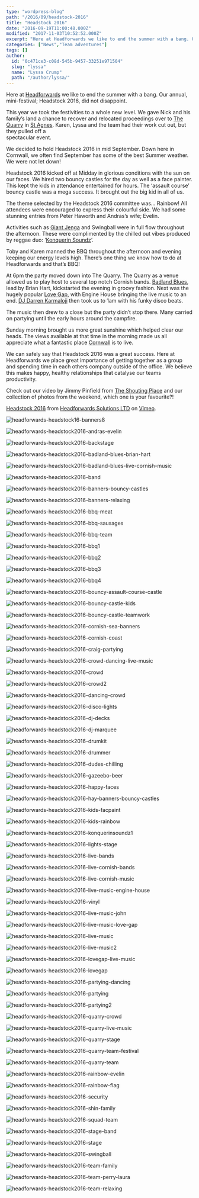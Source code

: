 ```yaml
---
type: "wordpress-blog"
path: "/2016/09/headstock-2016"
title: "Headstock 2016"
date: "2016-09-19T11:00:48.000Z"
modified: "2017-11-03T10:52:52.000Z"
excerpt: "Here at Headforwards we like to end the summer with a bang. Our annual, mini-festival; Headstock 2016, did not disappoint. This year we took the festivities to a whole new level. We gave Nick and his family’s land a chance to recover and relocated proceedings over to The Quarry in St Agnes. Karen, Lyssa and …"
categories: ["News","Team adventures"]
tags: []
author:
  id: "0c471ce3-c08d-545b-9457-33251e971504"
  slug: "lyssa"
  name: "Lyssa Crump"
  path: "/author/lyssa/"
---
```

Here at [Headforwards](https://www.headforwards.com/) we like to end the summer with a bang. Our annual, mini-festival; Headstock 2016, did not disappoint.

This year we took the festivities to a whole new level. We gave Nick and his family’s land a chance to recover and relocated proceedings over to [The Quarry](http://www.geograph.org.uk/photo/3211238) in [St Agnes](http://www.st-agnes.com/). Karen, Lyssa and the team had their work cut out, but they pulled off a  
spectacular event.

We decided to hold Headstock 2016 in mid September. Down here in Cornwall, we often find September has some of the best Summer weather. We were not let down!

Headstock 2016 kicked off at Midday in glorious conditions with the sun on our faces. We hired two bouncy castles for the day as well as a face painter. This kept the kids in attendance entertained for hours. The ‘assault course’ bouncy castle was a mega success. It brought out the big kid in all of us.

The theme selected by the Headstock 2016 committee was… Rainbow! All attendees were encouraged to express their colourful side. We had some stunning entries from Peter Haworth and Andras’s wife; Evelin.

Activities such as [Giant Jenga](http://www.jenga.com/) and Swingball were in full flow throughout the afternoon. These were complimented by the chilled out vibes produced by reggae duo: ‘[Konquerin Soundz](https://www.facebook.com/Konquerin-soundz-649466558406799/)‘.

Toby and Karen manned the BBQ throughout the afternoon and evening keeping our energy levels high. There’s one thing we know how to do at Headforwards and that’s BBQ!

At 6pm the party moved down into The Quarry. The Quarry as a venue allowed us to play host to several top notch Cornish bands. [Badland Blues](https://www.facebook.com/badlandsblues/), lead by Brian Hart, kickstarted the evening in groovy fashion. Next was the hugely popular [Love Gap](https://www.facebook.com/Love-Gap-128167490576442/), with Engine House bringing the live music to an end. [DJ Darren Karmaloji](https://www.facebook.com/KARMALOJl) then took us to 1am with his funky disco beats.

The music then drew to a close but the party didn’t stop there. Many carried on partying until the early hours around the campfire.

Sunday morning brought us more great sunshine which helped clear our heads. The views available at that time in the morning made us all appreciate what a fantastic place [Cornwall](http://www.cornwalls.co.uk/top_ten/beaches.htm) is to live.

We can safely say that Headstock 2016 was a great success. Here at Headforwards we place great importance of getting together as a group and spending time in each others company outside of the office. We believe this makes happy, healthy relationships that catalyse our teams productivity.

Check out our video by Jimmy Pinfield from [The Shouting Place](http://theshoutingplace.co.uk/) and our collection of photos from the weekend, which one is your favourite?!

[Headstock 2016](https://vimeo.com/185309557) from [Headforwards Solutions LTD](https://vimeo.com/headforwards) on [Vimeo](https://vimeo.com).


<section class="gallery">


![headforwards-headstock16-banners8](/wp-content/uploads/2016/10/Headforwards-Headstock16-Banners8.jpg)

![headforwards-headstock2016-andras-evelin](/wp-content/uploads/2016/10/Headforwards-Headstock2016-Andras-Evelin.jpg)

![headforwards-headstock2016-backstage](/wp-content/uploads/2016/10/Headforwards-Headstock2016-Backstage.jpg)

![headforwards-headstock2016-badland-blues-brian-hart](/wp-content/uploads/2016/10/Headforwards-Headstock2016-Badland-Blues-Brian-Hart.jpg)

![headforwards-headstock2016-badland-blues-live-cornish-music](/wp-content/uploads/2016/10/Headforwards-Headstock2016-Badland-Blues-Live-Cornish-Music.jpg)

![headforwards-headstock2016-band](/wp-content/uploads/2016/10/Headforwards-Headstock2016-Band.jpg)

![headforwards-headstock2016-banners-bouncy-castles](/wp-content/uploads/2016/10/Headforwards-Headstock2016-Banners-Bouncy-Castles.jpg)

![headforwards-headstock2016-banners-relaxing](/wp-content/uploads/2016/10/Headforwards-Headstock2016-Banners-Relaxing.jpg)

![headforwards-headstock2016-bbq-meat](/wp-content/uploads/2016/10/Headforwards-Headstock2016-BBQ-Meat.jpg)

![headforwards-headstock2016-bbq-sausages](/wp-content/uploads/2016/10/Headforwards-Headstock2016-BBQ-Sausages.jpg)

![headforwards-headstock2016-bbq-team](/wp-content/uploads/2016/10/Headforwards-Headstock2016-BBQ-Team.jpg)

![headforwards-headstock2016-bbq1](/wp-content/uploads/2016/10/Headforwards-Headstock2016-BBQ1.jpg)

![headforwards-headstock2016-bbq2](/wp-content/uploads/2016/10/Headforwards-Headstock2016-BBQ2.jpg)

![headforwards-headstock2016-bbq3](/wp-content/uploads/2016/10/Headforwards-Headstock2016-BBQ3.jpg)

![headforwards-headstock2016-bbq4](/wp-content/uploads/2016/10/Headforwards-Headstock2016-BBQ4.jpg)

![headforwards-headstock2016-bouncy-assault-course-castle](/wp-content/uploads/2016/10/Headforwards-Headstock2016-Bouncy-Assault-Course-Castle.jpg)

![headforwards-headstock2016-bouncy-castle-kids](/wp-content/uploads/2016/10/Headforwards-Headstock2016-Bouncy-Castle-Kids.jpg)

![headforwards-headstock2016-bouncy-castle-teamwork](/wp-content/uploads/2016/10/Headforwards-Headstock2016-Bouncy-Castle-Teamwork.jpg)

![headforwards-headstock2016-cornish-sea-banners](/wp-content/uploads/2016/10/Headforwards-Headstock2016-Cornish-Sea-Banners.jpg)

![headforwards-headstock2016-cornish-coast](/wp-content/uploads/2016/10/Headforwards-Headstock2016-Cornish-Coast.jpg)

![headforwards-headstock2016-craig-partying](/wp-content/uploads/2016/10/Headforwards-Headstock2016-Craig-Partying.jpg)

![headforwards-headstock2016-crowd-dancing-live-music](/wp-content/uploads/2016/10/Headforwards-Headstock2016-Crowd-Dancing-Live-Music.jpg)

![headforwards-headstock2016-crowd](/wp-content/uploads/2016/10/Headforwards-Headstock2016-Crowd.jpg)

![headforwards-headstock2016-crowd2](/wp-content/uploads/2016/10/Headforwards-Headstock2016-Crowd2.jpg)

![headforwards-headstock2016-dancing-crowd](/wp-content/uploads/2016/10/Headforwards-Headstock2016-Dancing-Crowd.jpg)

![headforwards-headstock2016-disco-lights](/wp-content/uploads/2016/10/Headforwards-Headstock2016-Disco-lights.jpg)

![headforwards-headstock2016-dj-decks](/wp-content/uploads/2016/10/Headforwards-Headstock2016-DJ-Decks.jpg)

![headforwards-headstock2016-dj-marquee](/wp-content/uploads/2016/10/Headforwards-Headstock2016-DJ-Marquee.jpg)

![headforwards-headstock2016-drumkit](/wp-content/uploads/2016/10/Headforwards-Headstock2016-Drumkit.jpg)

![headforwards-headstock2016-drummer](/wp-content/uploads/2016/10/Headforwards-Headstock2016-Drummer.jpg)

![headforwards-headstock2016-dudes-chilling](/wp-content/uploads/2016/10/Headforwards-Headstock2016-Dudes-Chilling.jpg)

![headforwards-headstock2016-gazeebo-beer](/wp-content/uploads/2016/10/Headforwards-Headstock2016-Gazeebo-Beer.jpg)

![headforwards-headstock2016-happy-faces](/wp-content/uploads/2016/10/Headforwards-Headstock2016-Happy-Faces.jpg)

![headforwards-headstock2016-hay-banners-bouncy-castles](/wp-content/uploads/2016/10/Headforwards-Headstock2016-Hay-Banners-Bouncy-Castles.jpg)

![headforwards-headstock2016-kids-facpaint](/wp-content/uploads/2016/10/Headforwards-Headstock2016-Kids-FacPaint.jpg)

![headforwards-headstock2016-kids-rainbow](/wp-content/uploads/2016/10/Headforwards-Headstock2016-Kids-Rainbow.jpg)

![headforwards-headstock2016-konquerinsoundz1](/wp-content/uploads/2016/10/Headforwards-Headstock2016-KonquerinSoundz1.jpg)

![headforwards-headstock2016-lights-stage](/wp-content/uploads/2016/10/Headforwards-Headstock2016-Lights-Stage.jpg)

![headforwards-headstock2016-live-bands](/wp-content/uploads/2016/10/Headforwards-Headstock2016-Live-Bands.jpg)

![headforwards-headstock2016-live-cornish-bands](/wp-content/uploads/2016/10/Headforwards-Headstock2016-Live-Cornish-Bands.jpg)

![headforwards-headstock2016-live-cornish-music](/wp-content/uploads/2016/10/Headforwards-Headstock2016-Live-Cornish-Music.jpg)

![headforwards-headstock2016-live-music-engine-house](/wp-content/uploads/2016/10/Headforwards-Headstock2016-Live-Music-Engine-House.jpg)

![headforwards-headstock2016-vinyl](/wp-content/uploads/2016/10/Headforwards-Headstock2016-Vinyl.jpg)

![headforwards-headstock2016-live-music-john](/wp-content/uploads/2016/10/Headforwards-Headstock2016-Live-Music-John.jpg)

![headforwards-headstock2016-live-music-love-gap](/wp-content/uploads/2016/10/Headforwards-Headstock2016-Live-Music-Love-Gap.jpg)

![headforwards-headstock2016-live-music](/wp-content/uploads/2016/10/Headforwards-Headstock2016-Live-Music.jpg)

![headforwards-headstock2016-live-music2](/wp-content/uploads/2016/10/Headforwards-Headstock2016-Live-Music2.jpg)

![headforwards-headstock2016-lovegap-live-music](/wp-content/uploads/2016/10/Headforwards-Headstock2016-LoveGap-Live-Music.jpg)

![headforwards-headstock2016-lovegap](/wp-content/uploads/2016/10/Headforwards-Headstock2016-LoveGap.jpg)

![headforwards-headstock2016-partying-dancing](/wp-content/uploads/2016/10/Headforwards-Headstock2016-Partying-Dancing.jpg)

![headforwards-headstock2016-partying](/wp-content/uploads/2016/10/Headforwards-Headstock2016-Partying.jpg)

![headforwards-headstock2016-partying2](/wp-content/uploads/2016/10/Headforwards-Headstock2016-Partying2.jpg)

![headforwards-headstock2016-quarry-crowd](/wp-content/uploads/2016/10/Headforwards-Headstock2016-Quarry-Crowd.jpg)

![headforwards-headstock2016-quarry-live-music](/wp-content/uploads/2016/10/Headforwards-Headstock2016-Quarry-Live-Music.jpg)

![headforwards-headstock2016-quarry-stage](/wp-content/uploads/2016/10/Headforwards-Headstock2016-Quarry-Stage.jpg)

![headforwards-headstock2016-quarry-team-festival](/wp-content/uploads/2016/10/Headforwards-Headstock2016-Quarry-Team-Festival.jpg)

![headforwards-headstock2016-quarry-team](/wp-content/uploads/2016/10/Headforwards-Headstock2016-Quarry-Team.jpg)

![headforwards-headstock2016-rainbow-evelin](/wp-content/uploads/2016/10/Headforwards-Headstock2016-Rainbow-Evelin.jpg)

![headforwards-headstock2016-rainbow-flag](/wp-content/uploads/2016/10/Headforwards-Headstock2016-Rainbow-Flag.jpg)

![headforwards-headstock2016-security](/wp-content/uploads/2016/10/Headforwards-Headstock2016-Security.jpg)

![headforwards-headstock2016-shin-family](/wp-content/uploads/2016/10/Headforwards-Headstock2016-Shin-Family.jpg)

![headforwards-headstock2016-squad-team](/wp-content/uploads/2016/10/Headforwards-Headstock2016-Squad-Team.jpg)

![headforwards-headstock2016-stage-band](/wp-content/uploads/2016/10/Headforwards-Headstock2016-Stage-Band.jpg)

![headforwards-headstock2016-stage](/wp-content/uploads/2016/10/Headforwards-Headstock2016-Stage.jpg)

![headforwards-headstock2016-swingball](/wp-content/uploads/2016/10/Headforwards-Headstock2016-Swingball.jpg)

![headforwards-headstock2016-team-family](/wp-content/uploads/2016/10/Headforwards-Headstock2016-Team-Family.jpg)

![headforwards-headstock2016-team-perry-laura](/wp-content/uploads/2016/10/Headforwards-Headstock2016-Team-Perry-Laura.jpg)

![headforwards-headstock2016-team-relaxing](/wp-content/uploads/2016/10/Headforwards-Headstock2016-Team-Relaxing.jpg)

</section>

